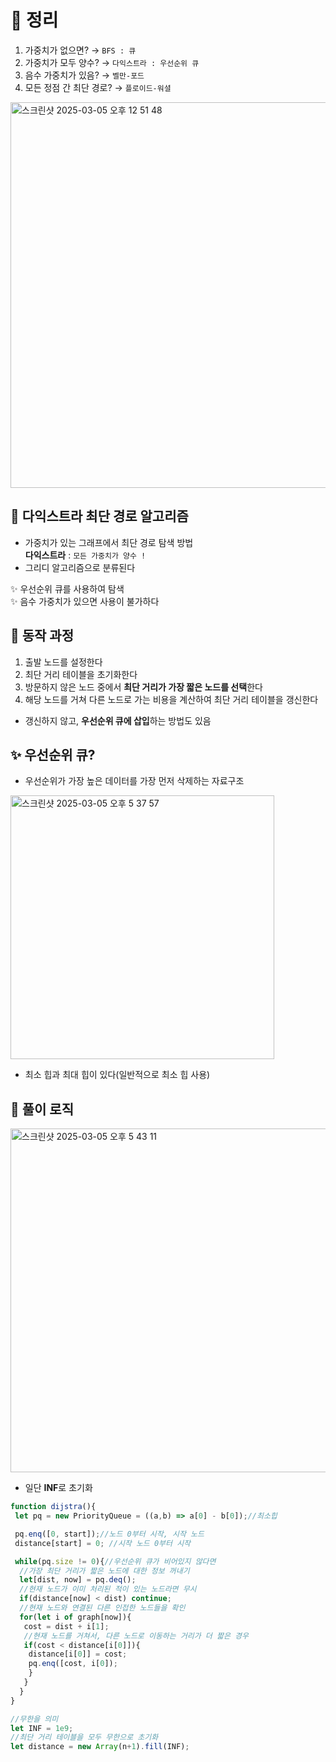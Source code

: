 # 📂 정리
1. 가중치가 없으면? → `BFS : 큐`
2. 가중치가 모두 양수? → `다익스트라 : 우선순위 큐 `
3. 음수 가중치가 있음? → `벨만-포드`
4. 모든 정점 간 최단 경로? → `플로이드-워셜`

<img width="617" alt="스크린샷 2025-03-05 오후 12 51 48" src="https://github.com/user-attachments/assets/1aa1d497-eefb-408e-bc28-1055a3c15799" />

## 🚀 다익스트라 최단 경로 알고리즘 

- 가중치가 있는 그래프에서 최단 경로 탐색 방법<br/>
 **다익스트라** : `모든 가중치가 양수 !` <br/>
- 그리디 알고리즘으로 분류된다
 
✨ 우선순위 큐를 사용하여 탐색  
✨ 음수 가중치가 있으면 사용이 불가하다

## 📑 동작 과정  
1. 출발 노드를 설정한다
2. 최단 거리 테이블을 초기화한다
3. 방문하지 않은 노드 중에서 **최단 거리가 가장 짧은 노드를 선택**한다
4. 해당 노드를 거쳐 다른 노드로 가는 비용을 계산하여 최단 거리 테이블을 갱신한다
- 갱신하지 않고, **우선순위 큐에 삽입**하는 방법도 있음

## ✨ 우선순위 큐? 

- 우선순위가 가장 높은 데이터를 가장 먼저 삭제하는 자료구조

<img width="422" alt="스크린샷 2025-03-05 오후 5 37 57" src="https://github.com/user-attachments/assets/fa02b9fc-9aa3-4a6c-805b-076fd4056a6c" />

- 최소 힙과 최대 힙이 있다(일반적으로 최소 힙 사용)

## 📑 풀이 로직 

<img width="550" alt="스크린샷 2025-03-05 오후 5 43 11" src="https://github.com/user-attachments/assets/f96f88be-d28c-49ec-97e3-6228f968477f" />

- 일단 **INF**로 초기화

```js
function dijstra(){
 let pq = new PriorityQueue = ((a,b) => a[0] - b[0]);//최소힙

 pq.enq([0, start]);//노드 0부터 시작, 시작 노드
 distance[start] = 0; //시작 노드 0부터 시작

 while(pq.size != 0){//우선순위 큐가 비어있지 않다면
  //가장 최단 거리가 짧은 노드에 대한 정보 꺼내기
  let[dist, now] = pq.deq();
  //현재 노드가 이미 처리된 적이 있는 노드라면 무시
  if(distance[now] < dist) continue;
  //현재 노드와 연결된 다른 인접한 노드들을 확인
  for(let i of graph[now]){
   cost = dist + i[1];
   //현재 노드를 거쳐서, 다른 노드로 이동하는 거리가 더 짧은 경우
   if(cost < distance[i[0]]){
    distance[i[0]] = cost;
    pq.enq([cost, i[0]);
    }
   }
  }
}
```
```js
//무한을 의미 
let INF = 1e9; 
//최단 거리 테이블을 모두 무한으로 초기화
let distance = new Array(n+1).fill(INF);
```
